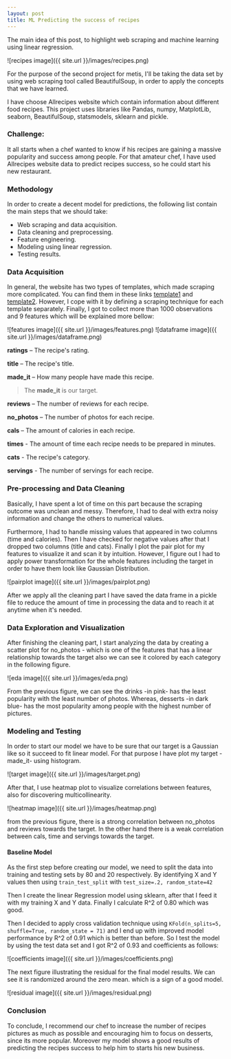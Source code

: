 ```yaml
---
layout: post
title: ML Predicting the success of recipes
---
```


The main idea of this post, to highlight web scraping and machine learning using linear regression.


![recipes image]({{ site.url }}/images/recipes.png)

For the purpose of the second project for metis, I'll be taking the data set by using web scraping tool called BeautifulSoup, in order to apply the concepts that we have learned.

I have choose Allrecipes website which contain information about different food recipes.
This project uses libraries like Pandas, numpy, MatplotLib, seaborn, BeautifulSoup, statsmodels, sklearn and pickle.

### Challenge:
It all starts when a chef wanted to know if his recipes are gaining a massive popularity and success among people. For that amateur chef, I have used Allrecipes website data to predict recipes success, so he could start his new restaurant.


### Methodology
In order to create a decent model for predictions, the following list contain the main steps that we should take:

* Web scraping and data acquisition.
* Data cleaning and preprocessing.
* Feature engineering.
* Modeling using linear regression.
* Testing results.

### Data Acquisition
In general, the website has two types of templates, which made scraping more complicated. You can find them in these links [template1](https://www.allrecipes.com/recipe/13477/double-layer-pumpkin-cheesecake/) and [template2](https://www.allrecipes.com/recipe/8817/slow-cooker-chicken-cacciatore/). However, I cope with it by defining a scraping technique for each template separately. Finally, I got to collect more than 1000 observations and 9 features which will be explained more bellow:

![features image]({{ site.url }}/images/features.png)
![dataframe image]({{ site.url }}/images/dataframe.png)

**ratings** – The recipe's rating.

**title** – The recipe's title.

**made_it** – How many people have made this recipe.

> The **made_it** is our target.

**reviews** – The number of reviews for each recipe.

**no_photos** – The number of photos for each recipe.

**cals** – The amount of calories in each recipe.

**times** - The amount of time each recipe needs to be prepared in minutes.

**cats** - The recipe's category.

**servings** - The number of servings for each recipe.


### Pre-processing and Data Cleaning

Basically, I have spent a lot of time on this part because the scraping outcome was unclean and messy. Therefore, I had to deal with extra noisy information and change the others to numerical values. 

Furthermore, I had to handle missing values that appeared in two columns (time and calories). Then I have checked for negative values after that I dropped two columns (title and cats). Finally I plot the pair plot for my features to visualize it and scan it by intuition. However, I figure out I had to apply power transformation for the whole features including the target in order to have them look like Gaussian Distribution.

![pairplot image]({{ site.url }}/images/pairplot.png)
 
After we apply all the cleaning part I have saved the data frame in a pickle file to reduce the amount of time in processing the data and to reach it at anytime when it's needed.

### Data Exploration and Visualization

After finishing the cleaning part, I start analyzing the data by creating a scatter plot for no_photos - which is one of the features that has a linear relationship towards the target also we can see it colored by each category in the following figure.

![eda image]({{ site.url }}/images/eda.png)

From the previous figure, we can see the drinks -in pink- has the least popularity with the least number of photos. Whereas, desserts -in dark blue- has the most popularity among people with the highest number of pictures.  

### Modeling and Testing

In order to start our model we have to be sure that our target is a Gaussian like so it succeed to fit linear model. For that purpose I have plot my target -made_it- using histogram.

![target image]({{ site.url }}/images/target.png)

After that, I use heatmap plot to visualize correlations between features, also for discovering multicollinearity.

![heatmap image]({{ site.url }}/images/heatmap.png)

from the previous figure, there is a strong correlation between no_photos and reviews towards the target. In the other hand there is a weak correlation between cals, time and servings towards the target.

#### Baseline Model
 As the first step before creating our model, we need to split the data into training and testing sets by 80 and 20 respectively. By identifying X and Y values then using ```train_test_split``` with ```test_size=.2, random_state=42```

Then I create the linear Regression model using sklearn, after that I feed it with my training X and Y data.
Finally I calculate R^2 of 0.80 which was good.

Then I decided to apply cross validation technique using ``` KFold(n_splits=5, shuffle=True, random_state = 71) ``` and I end up with improved model performance by R^2 of 0.91 which is better than before.
So I test the model by using the test data set and I got R^2 of 0.93 and coefficients as follows:

![coefficients image]({{ site.url }}/images/coefficients.png)

The next figure illustrating the residual for the final model results. We can see it is randomized around the zero mean. which is a sign of a good model.

![residual image]({{ site.url }}/images/residual.png)



### Conclusion

To conclude, I recommend our chef to increase the number of recipes pictures as much as possible and encouraging him to focus on desserts, since its more popular. Moreover my model shows a good results of predicting the recipes success to help him to starts his new business.



